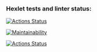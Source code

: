 ### Hexlet tests and linter status:
[![Actions Status](https://github.com/de-euforie/frontend-project-lvl1/workflows/hexlet-check/badge.svg)](https://github.com/de-euforie/frontend-project-lvl1/actions)

[![Maintainability](https://api.codeclimate.com/v1/badges/a99a88d28ad37a79dbf6/maintainability)](https://codeclimate.com/github/codeclimate/codeclimate/maintainability)

[![Actions Status](https://github.com/de-euforie/frontend-project-lvl1/workflows/eslint-check/badge.svg)](https://github.com/de-euforie/frontend-project-lvl1/actions)
